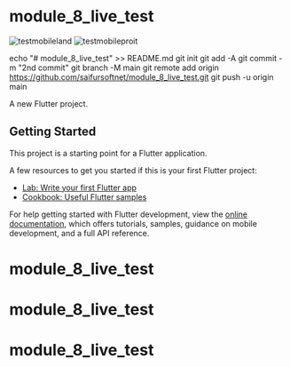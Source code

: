 # module_8_live_test

![testmobileland](https://github.com/saifursoftnet/module_8_live_test/assets/144475689/329e9e57-fbd9-47b2-b866-8e249f978c1a)
![testmobileproit](https://github.com/saifursoftnet/module_8_live_test/assets/144475689/b3118697-6e7d-40ee-83c1-1de5f1c2721d)


echo "# module_8_live_test" >> README.md
git init
git add -A
git commit -m "2nd commit"
git branch -M main
git remote add origin https://github.com/saifursoftnet/module_8_live_test.git
git push -u origin main

A new Flutter project.

## Getting Started

This project is a starting point for a Flutter application.

A few resources to get you started if this is your first Flutter project:

- [Lab: Write your first Flutter app](https://docs.flutter.dev/get-started/codelab)
- [Cookbook: Useful Flutter samples](https://docs.flutter.dev/cookbook)

For help getting started with Flutter development, view the
[online documentation](https://docs.flutter.dev/), which offers tutorials,
samples, guidance on mobile development, and a full API reference.
# module_8_live_test
# module_8_live_test
# module_8_live_test
